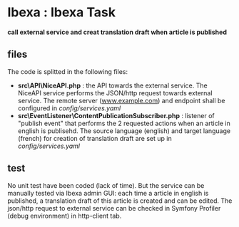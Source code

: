 # Ibexa : Ibexa Task
**call external service and creat translation draft when article is published**


## files
The code is splitted in the following files:
* **src\API\NiceAPI.php** : the API towards the external service. The NiceAPI service performs the JSON/http request towards external service. The remote server (www.example.com) and endpoint shall be configured in _config/services.yaml_
* **src\EventListener\ContentPublicationSubscriber.php** : listener of "publish event" that performs the 2 requested actions when an article in english is publisehd. The source language (english) and target language (french) for creation of translation draft are set up in _config/services.yaml_


## test
No unit test have been coded (lack of time).
But the service can be manually tested via Ibexa admin GUI: each time a article in english is published, a translation draft of this article is created and can be edited. The json/http request to external service can be checked in Symfony Profiler (debug environment) in http-client tab.